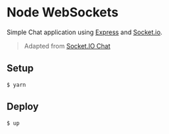 # Node WebSockets

Simple Chat application using [Express](https://github.com/expressjs/express) and [Socket.io](https://github.com/socketio/socket.io).

> Adapted from [Socket.IO Chat](https://github.com/socketio/socket.io/tree/master/examples/chat)

## Setup

```
$ yarn
```

## Deploy

```
$ up
```
